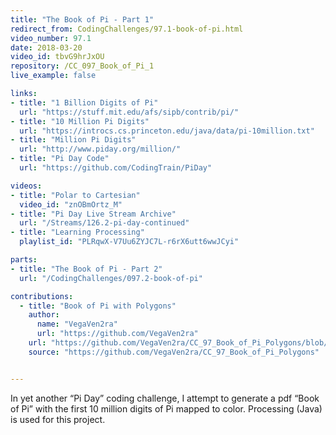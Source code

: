 ```yaml
---
title: "The Book of Pi - Part 1"
redirect_from: CodingChallenges/97.1-book-of-pi.html
video_number: 97.1
date: 2018-03-20
video_id: tbvG9hrJxOU
repository: /CC_097_Book_of_Pi_1
live_example: false

links:
- title: "1 Billion Digits of Pi"
  url: "https://stuff.mit.edu/afs/sipb/contrib/pi/"
- title: "10 Million Pi Digits"
  url: "https://introcs.cs.princeton.edu/java/data/pi-10million.txt"
- title: "Million Pi Digits"
  url: "http://www.piday.org/million/"
- title: "Pi Day Code"
  url: "https://github.com/CodingTrain/PiDay"

videos:
- title: "Polar to Cartesian"
  video_id: "znOBmOrtz_M"
- title: "Pi Day Live Stream Archive"
  url: "/Streams/126.2-pi-day-continued"
- title: "Learning Processing"
  playlist_id: "PLRqwX-V7Uu6ZYJC7L-r6rX6utt6wwJCyi"

parts:
- title: "The Book of Pi - Part 2"
  url: "/CodingChallenges/097.2-book-of-pi"

contributions:
  - title: "Book of Pi with Polygons"
    author:
      name: "VegaVen2ra"
      url: "https://github.com/VegaVen2ra"
    url: "https://github.com/VegaVen2ra/CC_97_Book_of_Pi_Polygons/blob/master/bookofpi-1million-polygons.pdf"
    source: "https://github.com/VegaVen2ra/CC_97_Book_of_Pi_Polygons"


---
```


In yet another “Pi Day” coding challenge, I attempt to generate a pdf “Book of Pi” with the first 10 million digits of Pi mapped to color. Processing (Java) is used for this project.
